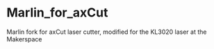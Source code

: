 # Marlin_for_axCut
Marlin fork for axCut laser cutter, modified for the KL3020 laser at the Makerspace
